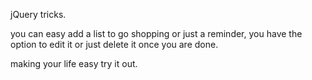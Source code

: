 jQuery tricks.

you can easy add a list to go shopping or just a reminder, you have the option 
to edit it or just delete it once you are done.

making your life easy try it out.